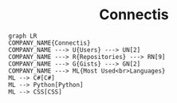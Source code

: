 <h1 align="center">Connectis</h1>

```mermaid
graph LR
COMPANY_NAME{Connectis}
COMPANY_NAME ---> U{Users} ---> UN[2]
COMPANY_NAME ---> R{Repositories} ---> RN[9]
COMPANY_NAME ---> G{Gists} ---> GN[2]
COMPANY_NAME ---> ML{Most Used<br>Languages}
ML --> C#[C#]
ML --> Python[Python]
ML --> CSS[CSS]
```
